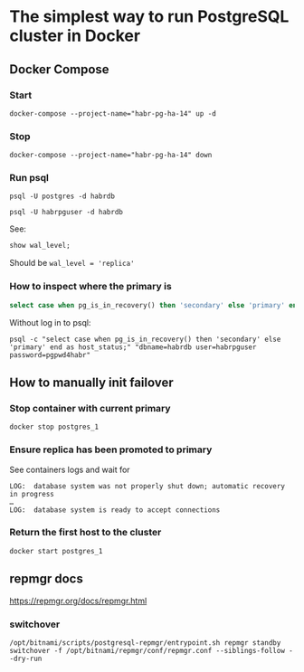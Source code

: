 # The simplest way to run PostgreSQL cluster in Docker

## Docker Compose
### Start
```shell
docker-compose --project-name="habr-pg-ha-14" up -d
```

### Stop
```shell
docker-compose --project-name="habr-pg-ha-14" down
```

### Run psql
```shell
psql -U postgres -d habrdb
```
```shell
psql -U habrpguser -d habrdb
```

See:
```sql
show wal_level;
```
Should be `wal_level = 'replica'`

### How to inspect where the primary is
```sql
select case when pg_is_in_recovery() then 'secondary' else 'primary' end as host_status;
```

Without log in to psql:
```shell
psql -c "select case when pg_is_in_recovery() then 'secondary' else 'primary' end as host_status;" "dbname=habrdb user=habrpguser password=pgpwd4habr"
```

## How to manually init failover

### Stop container with current primary
```shell
docker stop postgres_1
```

### Ensure replica has been promoted to primary
See containers logs and wait for
```
LOG:  database system was not properly shut down; automatic recovery in progress
…
LOG:  database system is ready to accept connections
```

### Return the first host to the cluster
```shell
docker start postgres_1
```

## repmgr docs
https://repmgr.org/docs/repmgr.html

### switchover
`/opt/bitnami/scripts/postgresql-repmgr/entrypoint.sh repmgr standby switchover -f /opt/bitnami/repmgr/conf/repmgr.conf --siblings-follow --dry-run`